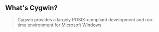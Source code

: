 ## What's Cygwin?
> Cygwin provides a largely POSIX-compliant development and run-time environment for Microsoft Windows.
